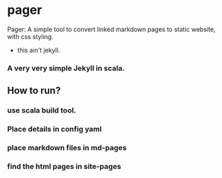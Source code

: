 # pager
Pager: A simple tool to convert linked markdown pages to static website, with css styling.

- this ain't jekyll.



### A very very simple Jekyll in scala.


## How to run?




### use scala build tool.
### Place details in config yaml
### place markdown files in md-pages

### find the html pages in site-pages

